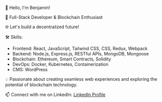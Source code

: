 👋 Hello, I'm Benjamin!

💼 Full-Stack Developer & Blockchain Enthusiast

🌐 Let's build a decentralized future!

🛠️ Skills:
- Frontend: React, JavaScript, Tailwind CSS, CSS, Redux, Webpack
- Backend: Node.js, Express.js, RESTful APIs, MongoDB, Mongoose
- Blockchain: Ethereum, Smart Contracts, Solidity
- DevOps: Docker, Kubernetes, Containerization
- CMS: WordPress

💡 Passionate about creating seamless web experiences and exploring the potential of blockchain technology.

📫 Connect with me on LinkedIn: [LinkedIn Profile](https://www.linkedin.com/in/benjamin-adebanjo-ikuesan-91a573102)
